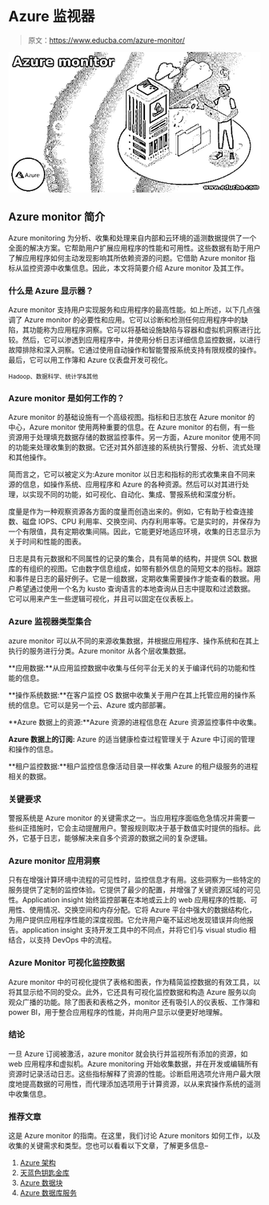 # Azure 监视器

> 原文：<https://www.educba.com/azure-monitor/>

![Azure monitor](img/f09504ffe1f80878668ea9d8733c57a2.png)



## Azure monitor 简介

Azure monitoring 为分析、收集和处理来自内部和云环境的遥测数据提供了一个全面的解决方案。它帮助用户扩展应用程序的性能和可用性。这些数据有助于用户了解应用程序如何主动发现影响其所依赖资源的问题。它借助 Azure monitor 指标从监控资源中收集信息。因此，本文将简要介绍 Azure monitor 及其工作。

### 什么是 Azure 显示器？

Azure monitor 支持用户实现服务和应用程序的最高性能。如上所述，以下几点强调了 Azure monitor 的必要性和应用。它可以诊断和检测任何应用程序中的缺陷，其功能称为应用程序洞察。它可以将基础设施缺陷与容器和虚拟机洞察进行比较。然后，它可以渗透到应用程序中，并使用分析日志详细信息监控数据，以进行故障排除和深入洞察。它通过使用自动操作和智能警报系统支持有限规模的操作。最后，它可以用工作簿和 Azure 仪表盘开发可视化。

<small>Hadoop、数据科学、统计学&其他</small>

### Azure monitor 是如何工作的？

Azure monitor 的基础设施有一个高级视图。指标和日志放在 Azure monitor 的中心，Azure monitor 使用两种重要的信息。在 Azure monitor 的右侧，有一些资源用于处理填充数据存储的数据监控事件。另一方面，Azure monitor 使用不同的功能来处理收集到的数据。它还对其外部连接的系统执行警报、分析、流式处理和其他操作。

简而言之，它可以被定义为:Azure monitor 以日志和指标的形式收集来自不同来源的信息，如操作系统、应用程序和 Azure 的各种资源。然后可以对其进行处理，以实现不同的功能，如可视化、自动化、集成、警报系统和深度分析。

度量是作为一种观察资源各方面的度量而创造出来的。例如，它有助于检查连接数、磁盘 IOPS、CPU 利用率、交换空间、内存利用率等。它是实时的，并保存为一个有限值，具有定期收集间隔。因此，它能更好地适应环境，收集的日志显示为关于时间和性能的图表。

日志是具有元数据和不同属性的记录的集合，具有简单的结构，并提供 SQL 数据库的有组织的视图。它由数字信息组成，如带有额外信息的简短文本的指标。跟踪和事件是日志的最好例子。它是一组数据，定期收集需要操作才能查看的数据。用户希望通过使用一个名为 kusto 查询语言的本地查询从日志中提取和过滤数据。它可以用来产生一些逻辑可视化，并且可以固定在仪表板上。

### Azure 监视器类型集合

azure monitor 可以从不同的来源收集数据，并根据应用程序、操作系统和在其上执行的服务进行分类。Azure monitor 从各个层收集数据。

**应用数据:**从应用监控数据中收集与任何平台无关的关于编译代码的功能和性能的信息。

**操作系统数据:**在客户监控 OS 数据中收集关于用户在其上托管应用的操作系统的信息。它可以是另一个云、Azure 或内部部署。

**Azure 数据上的资源:**Azure 资源的进程信息在 Azure 资源监控事件中收集。

**Azure 数据上的订阅:** Azure 的适当健康检查过程管理关于 Azure 中订阅的管理和操作的信息。

**租户监控数据:**租户监控信息像活动目录一样收集 Azure 的租户级服务的进程相关的数据。

### 关键要求

警报系统是 Azure monitor 的关键需求之一。当应用程序面临危急情况并需要一些纠正措施时，它会主动提醒用户。警报规则取决于基于数值实时提供的指标。此外，它基于日志，能够解决来自多个资源的数据之间的复杂逻辑。

### Azure monitor 应用洞察

只有在增强计算环境中流程的可见性时，监控信息才有用。这些洞察为一些特定的服务提供了定制的监控体验。它提供了最少的配置，并增强了关键资源区域的可见性。Application insight 始终监控部署在本地或云上的 web 应用程序的性能、可用性、使用情况、交换空间和内存分配。它将 Azure 平台中强大的数据结构化，为用户提供应用程序性能的深度视图。它允许用户毫不延迟地发现错误并向他报告。application insight 支持开发工具中的不同点，并将它们与 visual studio 相结合，以支持 DevOps 中的流程。

### Azure Monitor 可视化监控数据

Azure monitor 中的可视化提供了表格和图表，作为精简监控数据的有效工具，以将其显示给不同的受众。此外，它还具有可视化监控数据和构造 Azure 服务以向观众广播的功能。除了图表和表格之外，monitor 还有吸引人的仪表板、工作簿和 power BI，用于整合应用程序的性能，并向用户显示以便更好地理解。

### 结论

一旦 Azure 订阅被激活，azure monitor 就会执行并监视所有添加的资源，如 web 应用程序和虚拟机。Azure monitoring 开始收集数据，并在开发或编辑所有资源时记录活动日志。这些指标解释了资源的性能。诊断启用选项允许用户最大限度地提高数据的可用性，而代理添加选项用于计算资源，以从来宾操作系统的遥测中收集信息。

### 推荐文章

这是 Azure monitor 的指南。在这里，我们讨论 Azure monitors 如何工作，以及收集的关键需求和类型。您也可以看看以下文章，了解更多信息–

1.  [Azure 架构](https://www.educba.com/azure-architecture/)
2.  [天蓝色钥匙金库](https://www.educba.com/azure-key-vault/)
3.  [Azure 数据块](https://www.educba.com/azure-databricks/)
4.  [Azure 数据库服务](https://www.educba.com/azure-database-services/)





